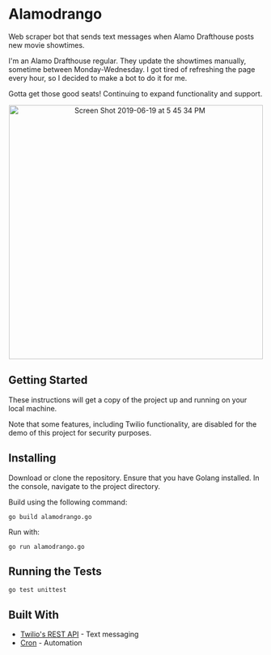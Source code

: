 # Alamodrango

Web scraper bot that sends text messages when Alamo Drafthouse posts new movie showtimes.

I'm an Alamo Drafthouse regular. They update the showtimes manually, sometime between Monday-Wednesday. I got tired of refreshing the page every hour, so I decided to make a bot to do it for me. 

Gotta get those good seats! Continuing to expand functionality and support.

<p align="center"><img width="502" alt="Screen Shot 2019-06-19 at 5 45 34 PM" src="https://user-images.githubusercontent.com/44475953/59811201-a66ac480-92bd-11e9-967d-c54b5d8c6b4e.png"></p> 
 
## Getting Started
These instructions will get a copy of the project up and running on your local machine.

Note that some features, including Twilio functionality, are disabled for the demo of this project for security purposes.

## Installing

Download or clone the repository. Ensure that you have Golang installed. In the console, navigate to the project directory. 

Build using the following command:
```
go build alamodrango.go
```
Run with:
```
go run alamodrango.go
```

## Running the Tests

```
go test unittest
```

## Built With

* [Twilio's REST API](https://www.twilio.com/) - Text messaging
* [Cron](https://github.com/robfig/cron) - Automation 
